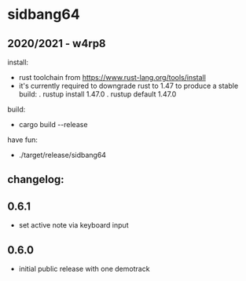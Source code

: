 # sidbang64
## 2020/2021 - w4rp8

install:
- rust toolchain from https://www.rust-lang.org/tools/install
- it's currently required to downgrade rust to 1.47 to produce a stable build:
. rustup install 1.47.0
. rustup default 1.47.0

build:
- cargo build --release

have fun:
- ./target/release/sidbang64


## changelog:

0.6.1
-----
- set active note via keyboard input

0.6.0
-----
- initial public release with one demotrack